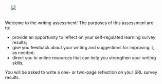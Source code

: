 <p><img src="https://raw.githubusercontent.com/DAACS/assessments/master/writing/pexels-photo-40120.jpeg"  class="pull-right" style="padding:20px 0 20px 20px; max-width:400px;"></p>

Welcome to the writing assessment! The purposes of this assessment are to:

* provide an opportunity to reflect on your self-regulated learning survey results;
* give you feedback about your writing and suggestions for improving it, as needed;
* direct you to online resources that can help you strengthen your writing skills.

You will be asked to write a one- or two-page reflection on your SRL survey results.
